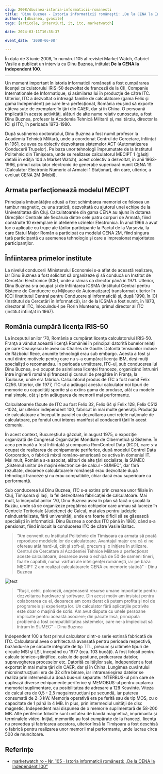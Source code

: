 ```yaml
---
slug: 2008/dbuznea-istoria-informaticii-romanesti
title: 'Dinu Buznea - Istoria informaticii româneşti: „De la CENA la Independent 100”'
authors: [dbuznea, gvasile]
tags: [articole, interviuri, it, itc, marketwatch]

date: 2024-03-11T16:38:37

event_date: '2008-06-08'

---
```


În data de 3 iunie 2008, în numărul 105 al revistei Market Watch, Gabriel Vasile a publicat un interviu cu Dinu Buznea, intitulat
**De la CENA la Independent 100**.

<!-- truncate -->

---

Un moment important în istoria informaticii româneşti a fost cumpărarea licenţei calculatorului IRIS-50 dezvoltat de francezii de la CII, Companie Internationale de Informatique, şi asimilarea lui în producţie de către ITC. Ulterior, ITC a dezvoltat o întreagă familie de calculatoare (gama Felix şi gama Independent) pe care le-a perfecţionat, România reuşind să exporte câteva sute de exemplare în ţări din CAER, dar şi în China. O persoană implicată în aceste activităţi, alături de alte nume relativ cunoscute, a fost Dinu Buznea, profesor la Academia Tehnică Militară şi, mai târziu, director la ICI şi ITC, în perioada 1973-1980.

După susţinerea doctoratului, Dinu Buznea a fost numit profesor la Academia Tehnică Militară, unde a coordonat Centrul de Cercetare, înfiinţat în 1961, ce avea ca obiectiv dezvoltarea sistemelor ACT (Automatizarea Conducerii Trupelor). Pe baza unor tehnologii împrumutate de la Institutul Politehnic din Timişoara, unde se realizase calculatorul MECIPT 1 (găsiţi detalii în ediţia 104 a Market Watch), acest colectiv a dezvoltat, în anii 1963-1966, primul calculator electronic de generaţie superioară numit CENA 1S (Calculator Electronic Numeric al Armatei 1 Staţionar), din care, ulterior, a evoluat CENA 2M (Mobil).

## Armata perfecţionează modelul MECIPT

Principala îmbunătăţire adusă a fost schimbarea memoriei ce folosea un tambur magnetic, cu una statică, dezvoltată cu ajutorul unei echipe de la Universitatea din Cluj. Calculatoarele din gama CENA au ajuns în dotarea Direcţiilor Centrale ale fiecăruia dintre cele patru corpuri de Armată, fiind construite 10 exemplare în atelierele uzinelor Electronica. În anul 1966 a avut loc o aplicaţie cu trupe ale ţărilor participante la Pactul de la Varşovia, la care Statul Major Român a participat cu modelul CENA 2M, fiind singura ţară participantă cu asemenea tehnologie şi care a impresionat majoritatea participanţilor.

## Înfiintarea primelor institute

La nivelul conducerii Ministerului Economiei s-a aflat de această realizare, iar Dinu Buznea a fost solicitat să organizeze şi să conducă un Institut de Cercetări Electronice (ICE), unde a rămas ca director până în 1971. Ulterior, Dinu Buznea s-a ocupat şi de înfiinţarea ICSMA (Institutul Central pentru Sisteme de Conducere cu Mijloace de Automatizare) transformat ulterior în ICCI (Institutul Central pentru Conducere şi Informatică) şi, după 1990, în ICI (Institutul de Cercetări în Informatică), iar de la ICSMA a fost numit, în 1973, director al ITC, înlocuindu-l pe Florin Munteanu, primul director al ITC (institut înfiinţat în 1967).

## România cumpără licenţa IRIS-50

La începutul anilor ‘70, România a cumpărat licenţa calculatorului IRIS-50. Franţa a vândut această licenţă României în principal datorită bunelor relaţii pe care Ceauşescu le avea cu Charles de Gaulle. Datorită tensiunilor induse de Războiul Rece, anumite tehnologii erau sub embargo. Acesta a fost şi unul dintre motivele pentru care nu s-a cumpărat licenţa IBM, deşi mulţi specialişti o recomandau. În perioada următoare, ITC-ul, sub conducerea lui Dinu Buznea, s-a ocupat de asimilarea licenţei franceze, organizând întruniri între inginerii români şi francezi şi cursuri de pregătire în Franţa, la Toulouse, unde era fabrica. Calculatorul produs de ITC a fost numit Felix C256. Ulterior, din 1977, ITC-ul a adăugat acestui calculator noi tipuri de memorie cu capacităţi sporite şi a extins gama de produse, atât cu modele mai simple, cât şi prin adăugarea de memorii mai performante.

Calculatoarele făcute de ITC
au fost Felix 32, Felix 64 şi Felix 128, Felix C512 -1024, iar ulterior independent 100, fabricat în mai multe generaţii.
Producţia de calculatoare a început în paralel cu dezvoltarea unei reţele naţionale de calculatoare, pe fondul unui interes manifest al conducerii ţării în acest domeniu.

În acest context, Bucureştiul a găzduit, în august 1975, o expoziţie organizată de Congresul Organizaţiei Mondiale de Cibernetică şi Sisteme. În acea perioadă a fost înfiinţată şi compania RomControl Data (RCD), care s-a ocupat de realizarea de echipamente periferice, după modelul Control Data Corporation, o fabrică mixtă româno-americană ce activa în domeniul IT. Mai mult, România s-a asociat, alături de alte ţări socialiste, la SUMEC „Sistemul unitar de maşini electronice de calcul - SUMEC”, dar fără rezultate, deoarece calculatoarele româneşti erau dezvoltate după tehnologii franceze şi nu erau compatibile, chiar dacă erau superioare ca performanţă.

Sub conducerea lui Dinu Buznea, ITC s-a extins prin crearea unor filiale în Cluj, Timişoara şi Iaşi, la fel dezvoltarea fabricaţiei de calculatoare. Mai mult, la începutul anilor ‘70, Dinu Buznea avea în plan să facă o şcoală la Buzău, unde să se organizeze pregătirea echipelor care urmau să lucreze în Centrele Teritoriale (Judeţene) de Calcul, mai ales pentru judeţele neindustrializate, fără universităţi, unde era foarte dificil să se găsească specialişti în informatică. Dinu Buznea a condus ITC până în 1980, când s-a pensionat, fiind înlocuit la conducerea ITC de către Vasile Baltac.

> “Am convenit cu Institutul Politehnic din Timişoara ca armata să poată reproduce modelele lor de calculatoare. Avantajul major era că ei ne ofereau atât hard-ul, cât şi soft-ul, precum şi o iniţiere în utilizare. Centrul de Cercetare al Academiei Tehnice Militare a perfecţionat aceste calculatoare, deoarece avea o echipă de 50 de oameni tineri, foarte capabili, numai vârfuri ale inteligenţei româneşti, iar pe baza MECIPT 2 am realizat calculatoarele CENA cu memorie statică” - Dinu Buznea

![text](https://cronica-it.github.io/imagini/2008/dbuznea-istoria-informaticii-romanesti/dinu-buznea.jpg)

> “Ruşii, cehii, polonezii, angrenaseră resurse umane importante pentru dezvoltarea hardware şi software. Din acest motiv am insistat pentru colaborarea cu ei, deoarece am considerat că putem profita şi noi de programele şi experienţa lor. Un calculator fără aplicaţiile potrivite este doar o maşină de scris. Am avut dispute cu unele persoane implicate pentru această asociere; din păcate însă, principala problemă a fost compatibilitatea sistemelor, care ne-a împiedicat să întram în SUMEC” - Dinu Buznea

Independent 100 a fost primul calculator dintr-o serie extinsă fabricată de ITC. Calculatorul avea o arhitectură avansată pentru perioada respectivă, bazându-se pe circuite integrate de tip TTL, precum şi ultimele tipuri de circuite MSI şi LSI, începând
cu 1977 (cca. 103 bucăţi). A fost folosit pentru calcule tehnico-ştiinţifice, calcule de gestiune, prelucrarea datelor, supravegherea proceselor etc. Datorită calităţilor sale, Independent a fost exportat în mai multe ţări din CAER, dar şi în China. Lungimea cuvântului microinstrucţiunii era de 32 cifre binare, iar intrarea/ieşirea datelor se realiza prin intermediul a două bus-uri separate:
INTERBUS-ul prin care se cuplează diverse echipamente periferice şi MEMOBUS-ul pentru cuplarea memoriei suplimentare, cu posibilitatea de adresare a 128 Kcuvinte. Viteza de calcul era de 0,5 - 2,5 megainstrucţiuni pe secundă, iar puterea consumată de 2-3 kW. Memoria operativă era pe ferită sau de tip MOS, cu o capacitate de 1 până la 4 MB. În plus, prin intermediul unităţii de disc magnetic, Independent mai dispunea de o memorie suplimentară de 58-200 MB. Alte periferice folosite sunt unitatea de bandă magnetică, imprimanta şi terminalele video. Iniţial, memoriile au fost cumpărate de la francezi, licenţa nu prevedea şi fabricarea acestora, ulterior însă la Timişoara a fost deschisă o fabrică pentru realizarea unor memorii mai performante, unde lucrau circa 500 de muncitoare.

## Referințe

- [marketwatch.ro - Nr. 105 - Istoria informaticii româneşti: „De la CENA la Independent 100”](https://www.marketwatch.ro/articol/3768/Istoria_informaticii_romanesti_de_la_CENA_la_Independent_100/)
